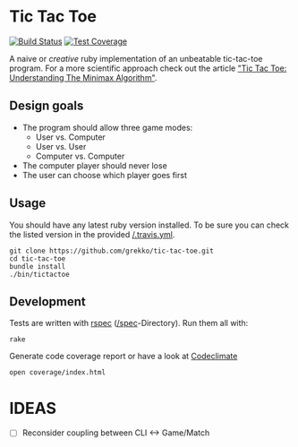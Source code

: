 # Tic Tac Toe

[![Build Status](https://travis-ci.org/grekko/tic-tac-toe.svg?branch=master)](https://travis-ci.org/grekko/tic-tac-toe)
[![Test Coverage](https://codeclimate.com/github/grekko/tic-tac-toe/badges/coverage.svg)](https://codeclimate.com/github/grekko/tic-tac-toe/coverage)

A naive or *creative* ruby implementation of an unbeatable tic-tac-toe program.
For a more scientific approach check out the article ["Tic Tac Toe: Understanding The Minimax Algorithm"](http://neverstopbuilding.com/minimax).


## Design goals

* The program should allow three game modes:
  * User vs. Computer
  * User vs. User
  * Computer vs. Computer
* The computer player should never lose
* The user can choose which player goes first


## Usage

You should have any latest ruby version installed. To be sure you can check the listed version in the provided [/.travis.yml](/.travis.yml).

```
git clone https://github.com/grekko/tic-tac-toe.git
cd tic-tac-toe
bundle install
./bin/tictactoe
```


## Development

Tests are written with [rspec](https://github.com/rspec/rspec) ([/spec](/spec)-Directory). Run them all with:

```
rake
```

Generate code coverage report or have a look at [Codeclimate](https://codeclimate.com/github/grekko/tic-tac-toe/coverage)
```
open coverage/index.html
```

# IDEAS

- [ ] Reconsider coupling between CLI <-> Game/Match

